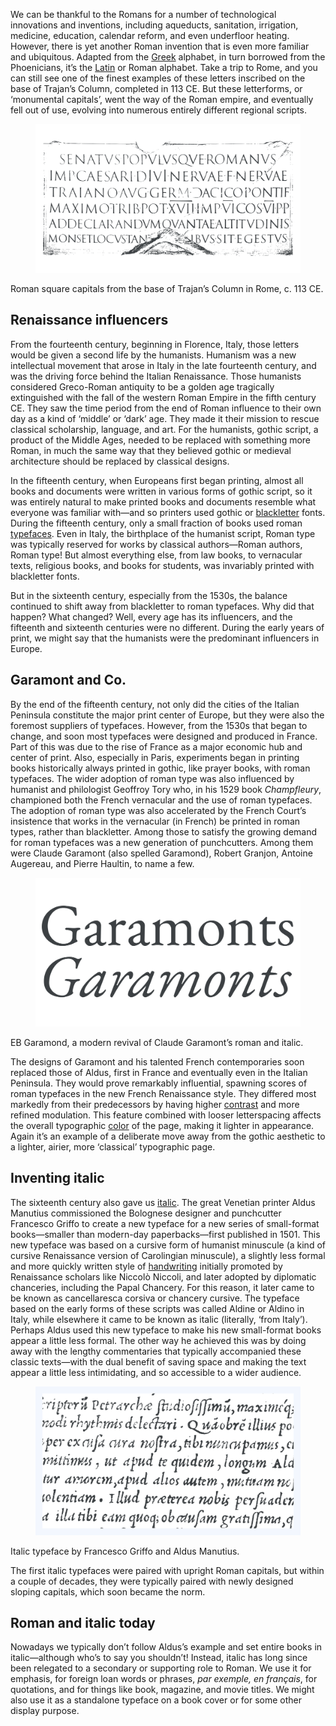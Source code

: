 We can be thankful to the Romans for a number of technological innovations and inventions, including aqueducts, sanitation, irrigation, medicine, education, calendar reform, and even underfloor heating. However, there is yet another Roman invention that is even more familiar and ubiquitous. Adapted from the [Greek](/glossary/greek_script) alphabet, in turn borrowed from the Phoenicians, it’s the [Latin](/glossary/latin) or Roman alphabet. Take a trip to Rome, and you can still see one of the finest examples of these letters inscribed on the base of Trajan’s Column, completed in 113 CE. But these letterforms, or ‘monumental capitals’, went the way of the Roman empire, and eventually fell out of use, evolving into numerous entirely different regional scripts.

<figure>

![ALT](images/GFKhistoftype2_romansquarecapitals.svg)

</figure>

<figcaption>Roman square capitals from the base of Trajan’s Column in Rome, c. 113 CE.</figcaption>

## Renaissance influencers

From the fourteenth century, beginning in Florence, Italy, those letters would be given a second life by the humanists. Humanism was a new intellectual movement that arose in Italy in the late fourteenth century, and was the driving force behind the Italian Renaissance. Those humanists considered Greco-Roman antiquity to be a golden age tragically extinguished with the fall of the western Roman Empire in the fifth century CE. They saw the time period from the end of Roman influence to their own day as a kind of ‘middle’ or ‘dark’ age. They made it their mission to rescue classical scholarship, language, and art. For the humanists, gothic script, a product of the Middle Ages, needed to be replaced with something more Roman, in much the same way that they believed gothic or medieval architecture should be replaced by classical designs.

In the fifteenth century, when Europeans first began printing, almost all books and documents were written in various forms of gothic script, so it was entirely natural to make printed books and documents resemble what everyone was familiar with—and so printers used gothic or [blackletter](/glossary/blackletter) fonts. During the fifteenth century, only a small fraction of books used roman [typefaces](/glossary/typeface). Even in Italy, the birthplace of the humanist script, Roman type was typically reserved for works by classical authors—Roman authors, Roman type! But almost everything else, from law books, to vernacular texts, religious books, and books for students, was invariably printed with blackletter fonts. 

But in the sixteenth century, especially from the 1530s, the balance continued to shift away from blackletter to roman typefaces. Why did that happen? What changed? Well, every age has its influencers, and the fifteenth and sixteenth centuries were no different. During the early years of print, we might say that the humanists were the predominant influencers in Europe.

## Garamont and Co.

By the end of the fifteenth century, not only did the cities of the Italian Peninsula constitute the major print center of Europe, but they were also the foremost suppliers of typefaces. However, from the 1530s that began to change, and soon most typefaces were designed and produced in France. Part of this was due to the rise of France as a major economic hub and center of print. Also, especially in Paris, experiments began in printing books historically always printed in gothic, like prayer books, with roman typefaces. The wider adoption of roman type was also influenced by humanist and philologist Geoffroy Tory who, in his 1529 book _Champfleury_, championed both the French vernacular and the use of roman typefaces. The adoption of roman type was also accelerated by the French Court’s insistence that works in the vernacular (in French) be printed in roman types, rather than blackletter. Among those to satisfy the growing demand for roman typefaces was a new generation of punchcutters. Among them were Claude Garamont (also spelled Garamond), Robert Granjon, Antoine Augereau, and Pierre Haultin, to name a few.

<figure>

![ALT](images/GFKhistoftype2_garamond.svg)

</figure>

<figcaption>EB Garamond, a modern revival of Claude Garamont’s roman and italic.</figcaption>

The designs of Garamont and his talented French contemporaries soon replaced those of Aldus, first in France and eventually even in the Italian Peninsula. They would prove remarkably influential, spawning scores of roman typefaces in the new French Renaissance style. They differed most markedly from their predecessors by having higher [contrast](/glossary/contrast) and more refined modulation. This feature combined with looser letterspacing affects the overall typographic [color](/glossary/color) of the page, making it lighter in appearance. Again it’s an example of a deliberate move away from the gothic aesthetic to a lighter, airier, more ‘classical’ typographic page.

## Inventing italic

The sixteenth century also gave us [italic](/glossary/italic). The great Venetian printer Aldus Manutius commissioned the Bolognese designer and punchcutter Francesco Griffo to create a new typeface for a new series of small-format books—smaller than modern-day paperbacks—first published in 1501. This new typeface was based on a cursive form of humanist minuscule (a kind of cursive Renaissance version of Carolingian minuscule), a slightly less formal and more quickly written style of [handwriting](/glossary/handwriting) initially promoted by Renaissance scholars like Niccolò Niccoli, and later adopted by diplomatic chanceries, including the Papal Chancery. For this reason, it later came to be known as cancellaresca corsiva or chancery cursive. The typeface based on the early forms of these scripts was called Aldine or Aldino in Italy, while elsewhere it came to be known as italic (literally, ‘from Italy’). Perhaps Aldus used this new typeface to make his new small-format books appear a little less formal. The other way he achieved this was by doing away with the lengthy commentaries that typically accompanied these classic texts—with the dual benefit of saving space and making the text appear a little less intimidating, and so accessible to a wider audience.

<figure>

![ALT](images/GFKhistoftype2_aldusandgriffoitalic.svg)

</figure>

<figcaption>Italic typeface by Francesco Griffo and Aldus Manutius.</figcaption>

The first italic typefaces were paired with upright Roman capitals, but within a couple of decades, they were typically paired with newly designed sloping capitals, which soon became the norm.

## Roman and italic today

Nowadays we typically don’t follow Aldus’s example and set entire books in italic—although who’s to say you shouldn’t! Instead, italic has long since been relegated to a secondary or supporting role to Roman. We use it for emphasis, for foreign loan words or phrases, _par exemple, en français_, for quotations, and for things like book, magazine, and movie titles. We might also use it as a standalone typeface on a book cover or for some other display purpose.
